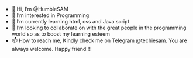 - 👋 Hi, I’m @HumbleSAM
- 👀 I’m interested in Programming
- 🌱 I’m currently learning html, css and Java script
- 💞️ I’m looking to collaborate on with the great people in the programming world so as to boost my learning esteem
- 📫 How to reach me, Kindly check me on Telegram @techiesam. You are always welcome. Happy friend!!!

<!---
HumbleSAM/HumbleSAM is a ✨ special ✨ repository because its `README.md` (this file) appears on your GitHub profile.
You can click the Preview link to take a look at your changes.
--->
